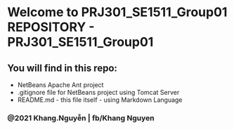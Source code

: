 # Welcome to PRJ301_SE1511_Group01 REPOSITORY - PRJ301_SE1511_Group01
## You will find in this repo:

* NetBeans Apache Ant project
* .gitignore file for NetBeans project using Tomcat Server
* README.md - this file itself - using Markdown Language


### @2021 Khang.Nguyễn | fb/Khang Nguyen 
